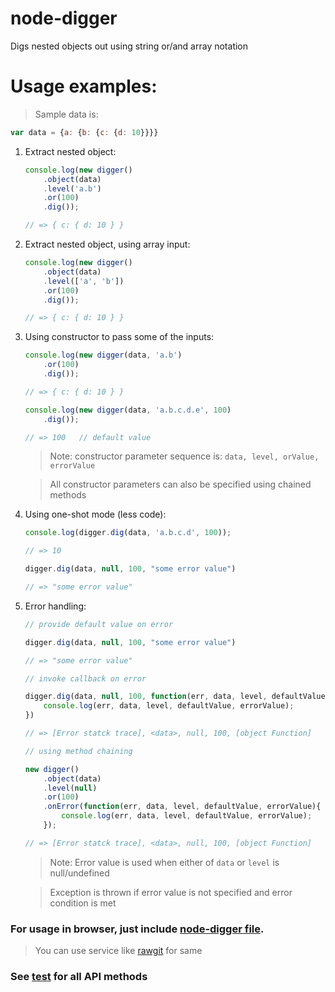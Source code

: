 # node-digger
Digs nested objects out using string or/and array notation

# Usage examples:
> Sample data is: 
``` javascript 1.6
var data = {a: {b: {c: {d: 10}}}}
```



1. Extract nested object:
    ``` javascript
    console.log(new digger()
        .object(data)
        .level('a.b')
        .or(100)
        .dig());
    
    // => { c: { d: 10 } }
    ```

2. Extract nested object, using array input:
    ``` javascript
    console.log(new digger()
        .object(data)
        .level(['a', 'b'])
        .or(100)
        .dig());
    
    // => { c: { d: 10 } }
    ```

3. Using constructor to pass some of the inputs:
    ``` javascript
    console.log(new digger(data, 'a.b')
        .or(100)
        .dig());
    
    // => { c: { d: 10 } }
    ```
    
    ``` javascript
    console.log(new digger(data, 'a.b.c.d.e', 100)
        .dig());
    
    // => 100   // default value
    ```
    > Note: constructor parameter sequence is: `data, level, orValue, errorValue`
    
    > All constructor parameters can also be specified using chained methods

4. Using one-shot mode (less code):
    ``` javascript
    console.log(digger.dig(data, 'a.b.c.d', 100));
    
    // => 10
    ```
    
    ``` javascript
    digger.dig(data, null, 100, "some error value")
    
    // => "some error value"
    ```

5. Error handling:
    ``` javascript
    // provide default value on error
    
    digger.dig(data, null, 100, "some error value")
    
    // => "some error value"
    ```
    
    ``` javascript
    // invoke callback on error
    
    digger.dig(data, null, 100, function(err, data, level, defaultValue, errorValue){
        console.log(err, data, level, defaultValue, errorValue);
    })
    
    // => [Error statck trace], <data>, null, 100, [object Function]
    ```
    
    ``` javascript
    // using method chaining
    
    new digger()
        .object(data)
        .level(null)
        .or(100)
        .onError(function(err, data, level, defaultValue, errorValue){
            console.log(err, data, level, defaultValue, errorValue);
        });
    
    // => [Error statck trace], <data>, null, 100, [object Function]
    ```
    > Note: Error value is used when either of `data` or `level` is null/undefined
    
    > Exception is thrown if error value is not specified and error condition is met

### For usage in browser, just include [node-digger file](lib/node-digger.js).
> You can use service like [rawgit](https://rawgit.com/) for same

### See [test](test/test.js) for all API methods
